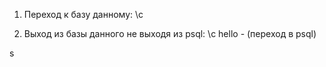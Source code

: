 1) Переход к базу данному: \c

2) Выход из базы данного не выходя из psql:
\с hello - (переход в  psql)













s
